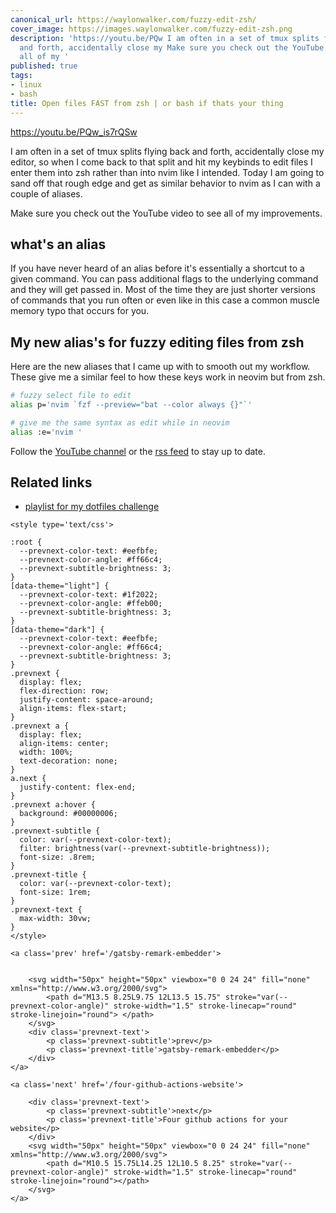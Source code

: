 ```yaml
---
canonical_url: https://waylonwalker.com/fuzzy-edit-zsh/
cover_image: https://images.waylonwalker.com/fuzzy-edit-zsh.png
description: 'https://youtu.be/PQw I am often in a set of tmux splits flying back
  and forth, accidentally close my Make sure you check out the YouTube video to see
  all of my '
published: true
tags:
- linux
- bash
title: Open files FAST from zsh | or bash if thats your thing
---
```


https://youtu.be/PQw_is7rQSw

I am often in a set of tmux splits flying back and forth, accidentally close my editor, so when I come back to that split and hit my keybinds to edit files I enter them into zsh rather than into nvim like I intended.  Today I am going to sand off that rough edge and get as similar behavior to nvim as I can with a couple of aliases.


Make sure you check out the YouTube video to see all of my improvements.

## what's an alias

If you have never heard of an alias before it's essentially a shortcut to a given command.  You can pass additional flags to the underlying command and they will get passed in.  Most of the time they are just shorter versions of commands that you run often or even like in this case a common muscle memory typo that occurs for you.


## My new alias's for fuzzy editing files from zsh

Here are the new aliases that I came up with to smooth out my workflow.  These give me a similar feel to how these keys work in neovim but from zsh.

``` bash
# fuzzy select file to edit
alias p='nvim `fzf --preview="bat --color always {}"`'

# give me the same syntax as edit while in neovim
alias :e='nvim '
```

Follow the [YouTube channel](https://youtube.com/waylonwalker) or the [rss feed](https://waylonwalker/rss/) to stay up to date.


## Related links

* [playlist for my dotfiles challenge](https://www.youtube.com/playlist?list=PLTRNG6WIHETAj0nR_WYAxxGjd7kXch5zj)
<div class='prevnext'>

    <style type='text/css'>

    :root {
      --prevnext-color-text: #eefbfe;
      --prevnext-color-angle: #ff66c4;
      --prevnext-subtitle-brightness: 3;
    }
    [data-theme="light"] {
      --prevnext-color-text: #1f2022;
      --prevnext-color-angle: #ffeb00;
      --prevnext-subtitle-brightness: 3;
    }
    [data-theme="dark"] {
      --prevnext-color-text: #eefbfe;
      --prevnext-color-angle: #ff66c4;
      --prevnext-subtitle-brightness: 3;
    }
    .prevnext {
      display: flex;
      flex-direction: row;
      justify-content: space-around;
      align-items: flex-start;
    }
    .prevnext a {
      display: flex;
      align-items: center;
      width: 100%;
      text-decoration: none;
    }
    a.next {
      justify-content: flex-end;
    }
    .prevnext a:hover {
      background: #00000006;
    }
    .prevnext-subtitle {
      color: var(--prevnext-color-text);
      filter: brightness(var(--prevnext-subtitle-brightness));
      font-size: .8rem;
    }
    .prevnext-title {
      color: var(--prevnext-color-text);
      font-size: 1rem;
    }
    .prevnext-text {
      max-width: 30vw;
    }
    </style>
    
    <a class='prev' href='/gatsby-remark-embedder'>
    

        <svg width="50px" height="50px" viewbox="0 0 24 24" fill="none" xmlns="http://www.w3.org/2000/svg">
            <path d="M13.5 8.25L9.75 12L13.5 15.75" stroke="var(--prevnext-color-angle)" stroke-width="1.5" stroke-linecap="round" stroke-linejoin="round"> </path>
        </svg>
        <div class='prevnext-text'>
            <p class='prevnext-subtitle'>prev</p>
            <p class='prevnext-title'>gatsby-remark-embedder</p>
        </div>
    </a>
    
    <a class='next' href='/four-github-actions-website'>
    
        <div class='prevnext-text'>
            <p class='prevnext-subtitle'>next</p>
            <p class='prevnext-title'>Four github actions for your website</p>
        </div>
        <svg width="50px" height="50px" viewbox="0 0 24 24" fill="none" xmlns="http://www.w3.org/2000/svg">
            <path d="M10.5 15.75L14.25 12L10.5 8.25" stroke="var(--prevnext-color-angle)" stroke-width="1.5" stroke-linecap="round" stroke-linejoin="round"></path>
        </svg>
    </a>
  </div>